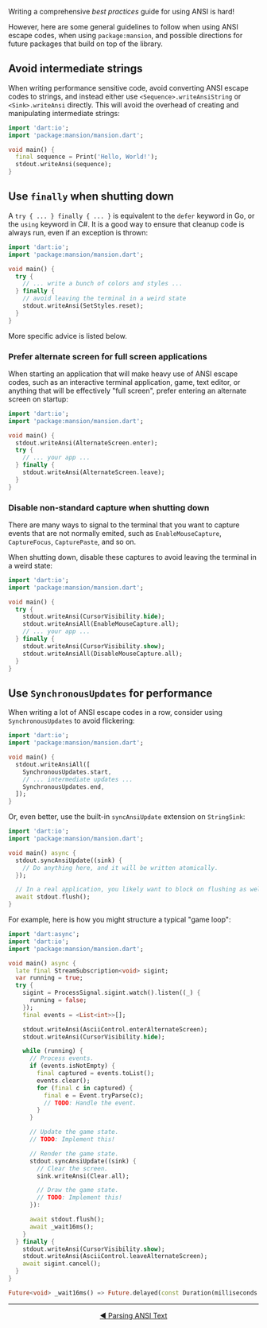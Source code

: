 Writing a comprehensive _best practices_ guide for using ANSI is hard!

However, here are some general guidelines to follow when using ANSI escape
codes, when using `package:mansion`, and possible directions for future packages
that build on top of the library.

## Avoid intermediate strings

When writing performance sensitive code, avoid converting ANSI escape codes to
strings, and instead either use `<Sequence>.writeAnsiString` or
`<Sink>.writeAnsi` directly. This will avoid the overhead of creating and
manipulating intermediate strings:

```dart
import 'dart:io';
import 'package:mansion/mansion.dart';

void main() {
  final sequence = Print('Hello, World!');
  stdout.writeAnsi(sequence);
}
```

## Use `finally` when shutting down

A `try { ... } finally { ... }` is equivalent to the `defer` keyword in Go,
or the `using` keyword in C#. It is a good way to ensure that cleanup code is
always run, even if an exception is thrown:

```dart
import 'dart:io';
import 'package:mansion/mansion.dart';

void main() {
  try {
    // ... write a bunch of colors and styles ...
  } finally {
    // avoid leaving the terminal in a weird state
    stdout.writeAnsi(SetStyles.reset);
  }
}
```

More specific advice is listed below.

### Prefer alternate screen for full screen applications

When starting an application that will make heavy use of ANSI escape codes, such
as an interactive terminal application, game, text editor, or anything that will
be effectively "full screen", prefer entering an alternate screen on startup:

```dart
import 'dart:io';
import 'package:mansion/mansion.dart';

void main() {
  stdout.writeAnsi(AlternateScreen.enter);
  try {
    // ... your app ...
  } finally {
    stdout.writeAnsi(AlternateScreen.leave);
  }
}
```

### Disable non-standard capture when shutting down

There are many ways to signal to the terminal that you want to capture events
that are not normally emited, such as `EnableMouseCapture`, `CaptureFocus`,
`CapturePaste`, and so on.

When shutting down, disable these captures to avoid leaving the terminal in a
weird state:

```dart
import 'dart:io';
import 'package:mansion/mansion.dart';

void main() {
  try {
    stdout.writeAnsi(CursorVisibility.hide);
    stdout.writeAnsiAll(EnableMouseCapture.all);
    // ... your app ...
  } finally {
    stdout.writeAnsi(CursorVisibility.show);
    stdout.writeAnsiAll(DisableMouseCapture.all);
  }
}
```

## Use `SynchronousUpdates` for performance

When writing a lot of ANSI escape codes in a row, consider using
`SynchronousUpdates` to avoid flickering:

```dart
import 'dart:io';
import 'package:mansion/mansion.dart';

void main() {
  stdout.writeAnsiAll([
    SynchronousUpdates.start,
    // ... intermediate updates ...
    SynchronousUpdates.end,
  ]);
}
```

Or, even better, use the built-in `syncAnsiUpdate` extension on `StringSink`:

```dart
import 'dart:io';
import 'package:mansion/mansion.dart';

void main() async {
  stdout.syncAnsiUpdate((sink) {
    // Do anything here, and it will be written atomically.
  });

  // In a real application, you likely want to block on flushing as well.
  await stdout.flush();
}
```

For example, here is how you might structure a typical "game loop":

```dart
import 'dart:async';
import 'dart:io';
import 'package:mansion/mansion.dart';

void main() async {
  late final StreamSubscription<void> sigint;
  var running = true;
  try {
    sigint = ProcessSignal.sigint.watch().listen((_) {
      running = false;
    });
    final events = <List<int>>[];

    stdout.writeAnsi(AsciiControl.enterAlternateScreen);
    stdout.writeAnsi(CursorVisibility.hide);

    while (running) {
      // Process events.
      if (events.isNotEmpty) {
        final captured = events.toList();
        events.clear();
        for (final c in captured) {
          final e = Event.tryParse(c);
          // TODO: Handle the event.
        }
      }

      // Update the game state.
      // TODO: Implement this!

      // Render the game state.
      stdout.syncAnsiUpdate((sink) {
        // Clear the screen.
        sink.writeAnsi(Clear.all);

        // Draw the game state.
        // TODO: Implement this!
      }):

      await stdout.flush();
      await _wait16ms();
    }
  } finally {
    stdout.writeAnsi(CursorVisibility.show);
    stdout.writeAnsi(AsciiControl.leaveAlternateScreen);
    await sigint.cancel();
  }
}

Future<void> _wait16ms() => Future.delayed(const Duration(milliseconds: 16));
```

---

<div style="text-align: center">

[◄ Parsing ANSI Text](Parsing%20ANSI%20Text-topic.html)

</div>
